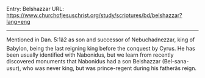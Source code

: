 Entry: Belshazzar
URL: https://www.churchofjesuschrist.org/study/scriptures/bd/belshazzar?lang=eng

---

Mentioned in Dan. 5:1â2 as son and successor of Nebuchadnezzar, king of Babylon, being the last reigning king before the conquest by Cyrus. He has been usually identified with Nabonidus, but we learn from recently discovered monuments that Nabonidus had a son Belshazzar (Bel-sana-usur), who was never king, but was prince-regent during his fatherâs reign.
